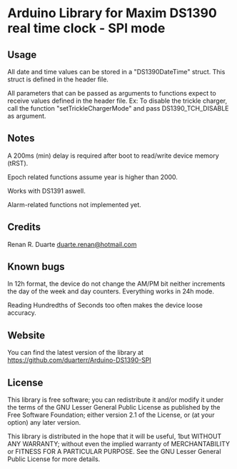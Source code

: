 # Arduino Library for Maxim DS1390 real time clock - SPI mode

## Usage

All date and time values can be stored in a "DS1390DateTime" struct. This struct is defined in the header file.

All parameters that can be passed as arguments to functions expect to receive values defined in the header file. Ex: To disable the trickle charger, call the function "setTrickleChargerMode" and pass DS1390_TCH_DISABLE as argument. 

## Notes

A 200ms (min) delay is required after boot to read/write device memory (tRST).

Epoch related functions assume year is higher than 2000.

Works with DS1391 aswell.

Alarm-related functions not implemented yet.

## Credits

Renan R. Duarte <duarte.renan@hotmail.com>

## Known bugs
In 12h format, the device do not change the AM/PM bit neither increments the day of the week and day counters. Everything works in 24h mode.

Reading Hundredths of Seconds too often makes the device loose accuracy.

## Website

You can find the latest version of the library at
https://github.com/duarterr/Arduino-DS1390-SPI

## License

This library is free software; you can redistribute it and/or modify it under the terms of the GNU Lesser General Public License as published by the Free Software Foundation; either version 2.1 of the License, or (at your option) any later version.

This library is distributed in the hope that it will be useful, 1but WITHOUT ANY WARRANTY; without even the implied warranty of MERCHANTABILITY or FITNESS FOR A PARTICULAR PURPOSE.  See the GNU Lesser General Public License for more details.
